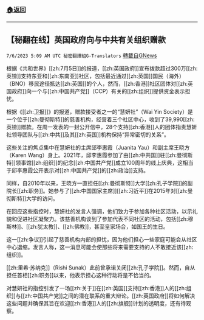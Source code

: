###  [:house:返回](README.md)
---


## 【秘翻在线】英国政府向与中共有关组织赠款
`7/6/2023 5:09 AM UTC 秘密翻譯組G-Translators` [轉載自GNews](https://gnews.org/articles/1440791)

根据《共和世界》[[zh:7月5日]]的报道，[[zh:英国政府]]宣布拨款超过300万[[zh:英镑]]支持东亚和[[zh:东南亚]]社区，包括最近通过[[zh:英国]]国民（海外）（BNO）移民途径抵达[[zh:英国]]的个人，然而，[[zh:香港]]社区团体对[[zh:英国政府]]向一个与[[zh:中国共产党]]（CCP）有关的[[zh:组织]]提供资金表示担忧。

根据《[[zh:卫报]]》的报道，赠款接受者之一的“慧妍社”（Wai Yin Society）是一个位于[[zh:曼彻斯特]]的慈善机构，经营着三个社区中心，收到了39,990[[zh:英镑]]赠款。在周一发表的一封公开信中，28个支持[[zh:香港]]人的团体指责慧妍社领导团队与[[zh:中共]]及其[[zh:英国]]机构保持“异常密切的关系”。

这些关注的焦点集中在慧妍社的主席邱李惠霞（Juanita Yau）和副主席王晓方（Karen Wang）身上。2021年，邱李惠霞参加了由[[zh:中共国]]驻[[zh:曼彻斯特]]领事馆[[zh:组织]]的纪念[[zh:中国共产党]]成立100周年的线上庆典，这相当于邱李惠霞公开表示对[[zh:中国共产党]]的[[zh:政治]]支持。

同样，自2010年以来，王晓方一直担任[[zh:曼彻斯特]]大学[[zh:孔子学院]]的副院长[[zh:职务]]。她参与了[[zh:中国国家主席]][[zh:习近平]]在2015年对[[zh:曼彻斯特]]大学的访问。

在回应这些指控时，慧妍社的发言人强调，他们致力于参加各种社区活动，以示礼貌和促进社区凝聚力。该慈善机构谈到了参加代表不同社区的活动，包括[[zh:穆斯林]]、[[zh:犹太教]]、[[zh:佛教]]，甚至皇家场合，如国王的生日。

这一[[zh:争议]]引起了慈善机构内部的担忧，因为他们担心一些家庭可能会从社区中心退缩。发言人称，这一消息可能会使那些将来需要支持的人不敢接近该[[zh:组织]]。

[[zh:里希·苏纳克]]（Rishi Sunak）此前曾承诺关闭[[zh:孔子学院]]。然而，自从担任首相[[zh:职务]]以来，他表示担心这种行动将是不恰当的。

对慧妍社的指控引发了一场[[zh:关于]]在[[zh:英国]]支持[[zh:香港]]人的[[zh:组织]]与[[zh:中国共产党]]之间的潜在联系的重大辩论。[[zh:英国政府]]将如何解决这些问题并确保其旨在欢迎[[zh:香港]]人的[[zh:旗舰]]计划的透明度，还有待观察。
